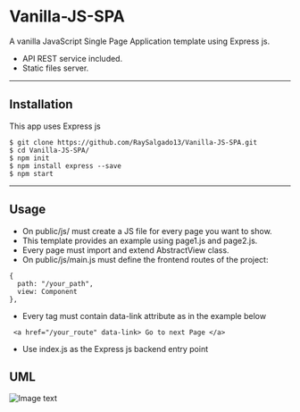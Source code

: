 # Vanilla-JS-SPA
A vanilla JavaScript Single Page Application template using Express js.
* API REST service included.
* Static files server.
***
## Installation

This app uses Express js 
```
$ git clone https://github.com/RaySalgado13/Vanilla-JS-SPA.git
$ cd Vanilla-JS-SPA/
$ npm init 
$ npm install express --save
$ npm start
```
***
## Usage
* On public/js/ must create a JS file for every page you want to show. 
* This template provides an example using page1.js and page2.js. 
* Every page must import and extend AbstractView class.
* On public/js/main.js must define the frontend routes of the project:
~~~
{
  path: "/your_path",
  view: Component
},
~~~~
* Every <a> tag must contain data-link attribute as in the example below
~~~
 <a href="/your_route" data-link> Go to next Page </a>
~~~

* Use index.js as the Express js backend entry point
  
 ## UML
![Image text](/public/assets/uml.png)







